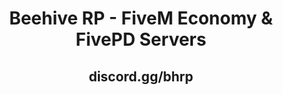 <p align="center">
  <h1 align="center">Beehive RP - FiveM Economy & FivePD Servers</h1>
  <h2 align="center">discord.gg/bhrp</h2>

</p>
